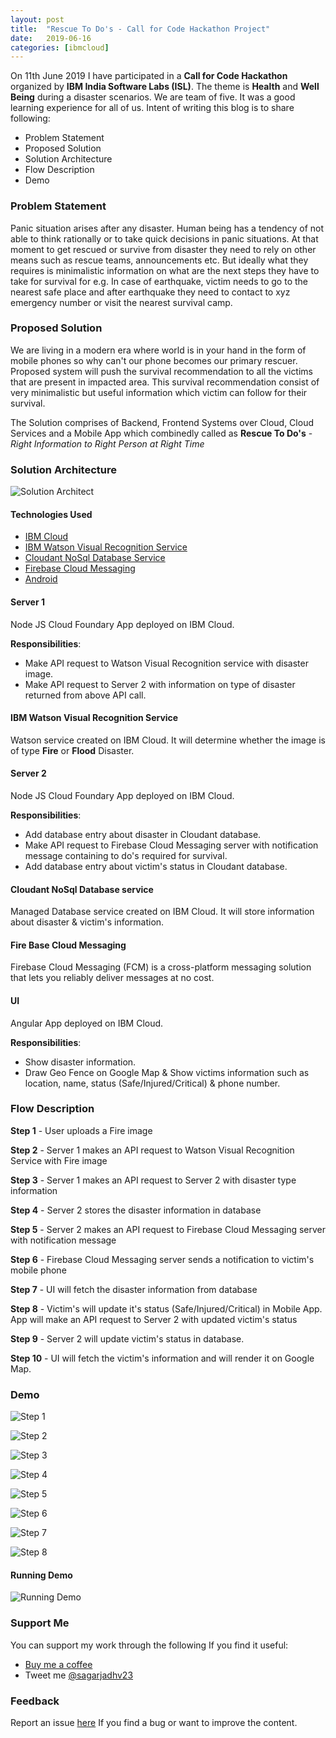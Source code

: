 ```yaml
---
layout: post
title:  "Rescue To Do's - Call for Code Hackathon Project"
date:   2019-06-16
categories: [ibmcloud]
---
```


On 11th June 2019 I have participated in a **Call for Code Hackathon** organized by **IBM India Software Labs (ISL)**. The theme is **Health** and **Well Being** during a disaster scenarios. We are team of five. It was a good learning experience for all of us. Intent of writing this blog is to share following:

- Problem Statement
- Proposed Solution
- Solution Architecture
- Flow Description
- Demo 

### Problem Statement

Panic situation arises after any disaster. Human being has a tendency of not able to think rationally or to take quick decisions in panic situations. At that moment to get rescued or survive from disaster they need to rely on other means such as rescue teams, announcements etc.  But ideally what they requires is minimalistic information on what are the next steps they have to take for survival for e.g. In case of earthquake, victim needs to go to the nearest safe place and after earthquake they need to contact to xyz emergency number or visit the nearest survival camp.

### Proposed Solution

We are living in a modern era where world is in your hand in the form of mobile phones so why can't our phone becomes our primary rescuer. Proposed system will push the survival recommendation to all the victims that are present in impacted area. This survival recommendation consist of very minimalistic but useful information which victim can follow for their survival. 

The Solution comprises of Backend, Frontend Systems over Cloud, Cloud Services and a Mobile App which combinedly called as **Rescue To Do's** - *Right Information to Right Person at Right Time*

### Solution Architecture

![Solution Architect](https://raw.githubusercontent.com/sagar-jadhav/sagar-jadhav.github.io/master/static/img/_posts/hackathon_project/hackathon_project_architecture.png)

#### Technologies Used

- [IBM Cloud](https://cloud.ibm.com/login)
- [IBM Watson Visual Recognition Service](https://www.ibm.com/watson/services/visual-recognition/)
- [Cloudant NoSql Database Service](https://www.ibm.com/in-en/cloud/cloudant)
- [Firebase Cloud Messaging](https://firebase.google.com)
- [Android](https://developer.android.com/)

#### Server 1
Node JS Cloud Foundary App deployed on IBM Cloud. 

**Responsibilities**:
- Make API request to Watson Visual Recognition service with disaster image.
- Make API request to Server 2 with information on type of disaster returned from above API call.

#### IBM Watson Visual Recognition Service
Watson service created on IBM Cloud. It will determine whether the image is of type **Fire** or **Flood** Disaster.

#### Server 2
Node JS Cloud Foundary App deployed on IBM Cloud. 

**Responsibilities**:
- Add database entry about disaster in Cloudant database.
- Make API request to Firebase Cloud Messaging server with notification message containing to do's required for survival.
- Add database entry about victim's status in Cloudant database.

#### Cloudant NoSql Database service
Managed Database service created on IBM Cloud. It will store information about disaster & victim's information.

#### Fire Base Cloud Messaging
Firebase Cloud Messaging (FCM) is a cross-platform messaging solution that lets you reliably deliver messages at no cost.

#### UI
Angular App deployed on IBM Cloud. 

**Responsibilities**: 
- Show disaster information.
- Draw Geo Fence on Google Map & Show victims information such as location, name, status (Safe/Injured/Critical) & phone number.

### Flow Description

**Step 1** - User uploads a Fire image

**Step 2** - Server 1 makes an API request to Watson Visual Recognition Service with Fire image

**Step 3** - Server 1 makes an API request to Server 2 with disaster type information

**Step 4** - Server 2 stores the disaster information in database

**Step 5** - Server 2 makes an API request to Firebase Cloud Messaging server with notification message

**Step 6** - Firebase Cloud Messaging server sends a notification to victim's mobile phone

**Step 7** - UI will fetch the disaster information from database

**Step 8** - Victim's will update it's status (Safe/Injured/Critical) in Mobile App. App will make an API request to Server 2 with updated victim's status

**Step 9** - Server 2 will update victim's status in database.

**Step 10** - UI will fetch the victim's information and will render it on Google Map.

### Demo

![Step 1](https://raw.githubusercontent.com/sagar-jadhav/sagar-jadhav.github.io/master/static/img/_posts/hackathon_project/Step_1.jpg)

![Step 2](https://raw.githubusercontent.com/sagar-jadhav/sagar-jadhav.github.io/master/static/img/_posts/hackathon_project/Step_2.jpg)

![Step 3](https://raw.githubusercontent.com/sagar-jadhav/sagar-jadhav.github.io/master/static/img/_posts/hackathon_project/Step_3.png)

![Step 4](https://raw.githubusercontent.com/sagar-jadhav/sagar-jadhav.github.io/master/static/img/_posts/hackathon_project/Step_4.png)

![Step 5](https://raw.githubusercontent.com/sagar-jadhav/sagar-jadhav.github.io/master/static/img/_posts/hackathon_project/Step_5.png)

![Step 6](https://raw.githubusercontent.com/sagar-jadhav/sagar-jadhav.github.io/master/static/img/_posts/hackathon_project/Step_6.jpg)

![Step 7](https://raw.githubusercontent.com/sagar-jadhav/sagar-jadhav.github.io/master/static/img/_posts/hackathon_project/Step_7.jpg)

![Step 8](https://raw.githubusercontent.com/sagar-jadhav/sagar-jadhav.github.io/master/static/img/_posts/hackathon_project/Step_8.jpg)

#### Running Demo
![Running Demo](https://raw.githubusercontent.com/sagar-jadhav/sagar-jadhav.github.io/master/static/img/_posts/hackathon_project/demo.gif)

### Support Me

You can support my work through the following If you find it useful:

- [Buy me a coffee](https://www.buymeacoffee.com/sagarjadhv23)
- Tweet me [@sagarjadhv23](https://twitter.com/sagarjadhv23)

### Feedback

Report an issue [here](https://github.com/developersthought/roadmap/issues/new) If you find a bug or want to improve the content.
